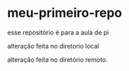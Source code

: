 # meu-primeiro-repo
esse repositório é para a aula de pi 

alteração feita no diretorio local

alteração feita no diretório remoto.


